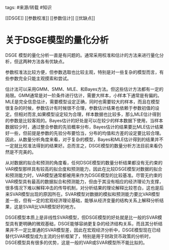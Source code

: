 tags: #来源/转载 
#知识 

[[DSGE]]
[[参数校准]]
[[参数估计]]
[[优缺点]]

# 关于DSGE模型的量化分析

DSGE 模型的量化分析一直是有问题的。通常采用校准和估计的方法来进行量化分析，但这两种方法各有优缺点。

参数校准法比较方便，但参数选取也比较主观，特别是对一些复杂的模型而言，有些参数完全只能主观摸索和尝试。

估计法可以采用GMM、SMM、MLE、和Bayes方法。但这些估计方法都有一定的局限。GMM通常是对一阶条件进行估计，需要大样本，小样本下通常是有偏的。MLE是完全信息估计，需要模型设定正确，同时也需要较大的样本，而且在模型很复杂的时候，参数估计有时候很不合理，参数估计结果也依赖于参数初值的设定。但相对而言,如果模型设定较为合理，样本数据也比较多，那么MLE估计得到的参数是比较客观的。Bayes估计的好处是可以在较少的样本数据下使用，当样本数据较少时，通过整合参数的先验概率分布，Bayes估计的结果要比MLE估计结果好一些，但前提是参数的先验分布要恰当，分布的均值和方差的设定要比较合理。因此，从数量分析角度来看，对于复杂的模型，Bayes和MLE估计得到的结果并不一定就比校准法得到的结果好。总而言之，DSGE模型的数量分析方法目前来看仍然是不完美的。

从对数据的拟合和预测的角度看，任何DSGE模型的数量分析结果都没有无约束的VAR模型那样具有较高的拟合度和预测能力，因此在比较DSGE模型对数据的拟合和预测能力时，VAR模型通常都被用来作为DSGE模型的比较基准。尽管无约束的VAR模型具有最高的数据拟合和预测能力，但由于其没有相应的经济理论为支撑，很多情况下难以解释冲击的传导机制，对分析结果的理论解释比较苍白，这也是后来SVAR模型出现的原因所在。SVAR模型对数据的模拟和预测能力要比VAR模型差一些，但有一定的宏观经济理论基础，能够从经济变量的结构关系上解释分析结果，这是SVAR比VAR模型好的地方。

 DSGE模型本质上是非线性SVAR模型，但DSGE模型的好处就是比一般的SVAR模型具有更明确的微观基础，DSGE能够容纳更复杂的经济结构关系，而且其分析结果并不一定比普通的SVAR模型差，因此在宏观经济分析中，DSGE模型现在已经替代SVAR模型成为主流的分析框架了，特别是用于财政货币政策的分析时，DSGE模型具有很多的优势，这是一般的VAR或SVAR模型所不能比拟的。